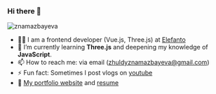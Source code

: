 ### Hi there 👋

<p align="left"> <img src="https://komarev.com/ghpvc/?username=znamazbayeva&label=Profile%20views&color=0e75b6&style=flat" alt="znamazbayeva" /> </p>

- 👨‍💻 I am a frontend developer (Vue.js, Three.js) at [Elefanto](https://elefanto.kz/)
- 🌱 I’m currently learning **Three.js** and deepening my knowledge of **JavaScript**.
- 📫 How to reach me: via email (zhuldyznamazbayeva@gmail.com)
- ⚡ Fun fact: Sometimes I post vlogs on [youtube](https://www.youtube.com/channel/UCbHD6dNNg-d0OWagNOvxSGQ)
- 💬 [My portfolio website](http://dotinay.com/) and [resume](https://github.com/znamazbayeva/resume/blob/main/Zhuldyz_s_Resume.pdf)
<!-- on sudoku website with sudoku solver APIs and user-friendly interface. I am a big fan of sudoku. -->
<!-- - 👯 I’m looking to collaborate on 
- 🤔 I’m looking for help with ...
-  Ask me about ... -->
<!-- - 😄 Pronouns: ... -->
